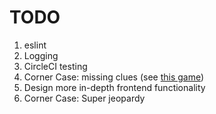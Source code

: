 TODO
====

1. eslint 
2. Logging
3. CircleCI testing
4. Corner Case: missing clues (see [this game](https://j-archive.com/showgame.php?game_id=5817))
5. Design more in-depth frontend functionality
6. Corner Case: Super jeopardy
